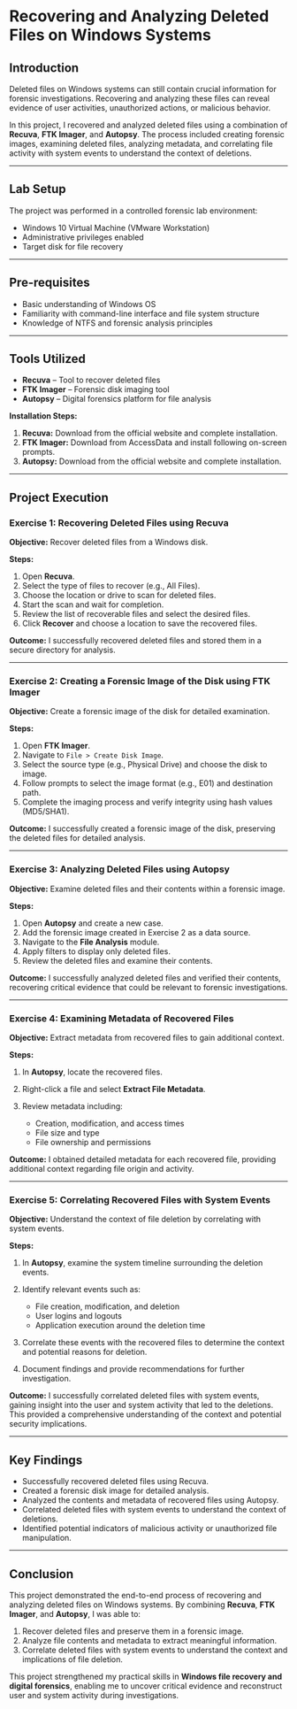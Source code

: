 # Recovering and Analyzing Deleted Files on Windows Systems

## Introduction

Deleted files on Windows systems can still contain crucial information for forensic investigations. Recovering and analyzing these files can reveal evidence of user activities, unauthorized actions, or malicious behavior.

In this project, I recovered and analyzed deleted files using a combination of **Recuva**, **FTK Imager**, and **Autopsy**. The process included creating forensic images, examining deleted files, analyzing metadata, and correlating file activity with system events to understand the context of deletions.

---

## Lab Setup

The project was performed in a controlled forensic lab environment:

* Windows 10 Virtual Machine (VMware Workstation)
* Administrative privileges enabled
* Target disk for file recovery

---

## Pre-requisites

* Basic understanding of Windows OS
* Familiarity with command-line interface and file system structure
* Knowledge of NTFS and forensic analysis principles

---

## Tools Utilized

* **Recuva** – Tool to recover deleted files
* **FTK Imager** – Forensic disk imaging tool
* **Autopsy** – Digital forensics platform for file analysis

**Installation Steps:**

1. **Recuva:** Download from the official website and complete installation.
2. **FTK Imager:** Download from AccessData and install following on-screen prompts.
3. **Autopsy:** Download from the official website and complete installation.

---

## Project Execution

### Exercise 1: Recovering Deleted Files using Recuva

**Objective:** Recover deleted files from a Windows disk.

**Steps:**

1. Open **Recuva**.
2. Select the type of files to recover (e.g., All Files).
3. Choose the location or drive to scan for deleted files.
4. Start the scan and wait for completion.
5. Review the list of recoverable files and select the desired files.
6. Click **Recover** and choose a location to save the recovered files.

**Outcome:** I successfully recovered deleted files and stored them in a secure directory for analysis.

---

### Exercise 2: Creating a Forensic Image of the Disk using FTK Imager

**Objective:** Create a forensic image of the disk for detailed examination.

**Steps:**

1. Open **FTK Imager**.
2. Navigate to `File > Create Disk Image`.
3. Select the source type (e.g., Physical Drive) and choose the disk to image.
4. Follow prompts to select the image format (e.g., E01) and destination path.
5. Complete the imaging process and verify integrity using hash values (MD5/SHA1).

**Outcome:** I successfully created a forensic image of the disk, preserving the deleted files for detailed analysis.

---

### Exercise 3: Analyzing Deleted Files using Autopsy

**Objective:** Examine deleted files and their contents within a forensic image.

**Steps:**

1. Open **Autopsy** and create a new case.
2. Add the forensic image created in Exercise 2 as a data source.
3. Navigate to the **File Analysis** module.
4. Apply filters to display only deleted files.
5. Review the deleted files and examine their contents.

**Outcome:** I successfully analyzed deleted files and verified their contents, recovering critical evidence that could be relevant to forensic investigations.

---

### Exercise 4: Examining Metadata of Recovered Files

**Objective:** Extract metadata from recovered files to gain additional context.

**Steps:**

1. In **Autopsy**, locate the recovered files.
2. Right-click a file and select **Extract File Metadata**.
3. Review metadata including:

   * Creation, modification, and access times
   * File size and type
   * File ownership and permissions

**Outcome:** I obtained detailed metadata for each recovered file, providing additional context regarding file origin and activity.

---

### Exercise 5: Correlating Recovered Files with System Events

**Objective:** Understand the context of file deletion by correlating with system events.

**Steps:**

1. In **Autopsy**, examine the system timeline surrounding the deletion events.
2. Identify relevant events such as:

   * File creation, modification, and deletion
   * User logins and logouts
   * Application execution around the deletion time
3. Correlate these events with the recovered files to determine the context and potential reasons for deletion.
4. Document findings and provide recommendations for further investigation.

**Outcome:** I successfully correlated deleted files with system events, gaining insight into the user and system activity that led to the deletions. This provided a comprehensive understanding of the context and potential security implications.

---

## Key Findings

* Successfully recovered deleted files using Recuva.
* Created a forensic disk image for detailed analysis.
* Analyzed the contents and metadata of recovered files using Autopsy.
* Correlated deleted files with system events to understand the context of deletions.
* Identified potential indicators of malicious activity or unauthorized file manipulation.

---

## Conclusion

This project demonstrated the end-to-end process of recovering and analyzing deleted files on Windows systems. By combining **Recuva**, **FTK Imager**, and **Autopsy**, I was able to:

1. Recover deleted files and preserve them in a forensic image.
2. Analyze file contents and metadata to extract meaningful information.
3. Correlate deleted files with system events to understand the context and implications of file deletion.

This project strengthened my practical skills in **Windows file recovery and digital forensics**, enabling me to uncover critical evidence and reconstruct user and system activity during investigations.

